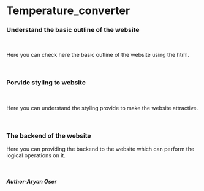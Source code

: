 # Temperature_converter
<h3>Understand the basic outline of the website</h3>
<br>
<p>Here you can check here the basic outline of the website using the html.</p>
<br>
<h3>Porvide styling to website </h3>
<br>
<p>Here you can understand the styling provide to make the website attractive.</p>
<br>
<h3>The backend of the website</h3>
<p>
  Here you can providing the backend to the website which can perform the logical operations on it.
</p>
<br>
<h5>Author-Aryan Oser</h5>
